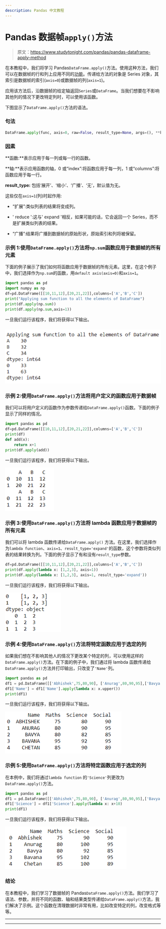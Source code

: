 ```yaml
---
description: Pandas 中文教程
---
```


# Pandas 数据帧`apply()`方法

> 原文：<https://www.studytonight.com/pandas/pandas-dataframe-apply-method>

在本教程中，我们将学习 Pandas`DataFrame.apply()`方法。使用这种方法，我们可以在数据帧的行和列上应用不同的[功能](https://www.studytonight.com/python/modules-and-functions)。传递给方法的对象是 Series 对象，其索引是数据帧的索引(`axis=0`)或数据帧的列(`axis=1`)。

应用该方法后，沿数据帧的给定轴返回`Series`或`DataFrame`。当我们想要在不影响其他列的情况下更改特定列时，可以使用该函数。

下图显示了`DataFrame.apply()`方法的语法。

### 句法

```py
DataFrame.apply(func, axis=0, raw=False, result_type=None, args=(), **kwds)
```

### 因素

**函数:**表示应用于每一列或每一行的函数。

**轴:**表示应用函数的轴，0 或“index”:将函数应用于每一列，1 或“columns”:将函数应用于每一行。

**result_type:** 包括‘展开’、‘缩小’、‘广播’、‘无’，默认值为无。

这些仅在`axis=1`(列)时起作用:

*   “扩展”:类似列表的结果将变成列。

*   ' reduce ':这与' expand '相反，如果可能的话，它会返回一个 Series，而不是扩展类似列表的结果。

*   “广播”:结果将广播到数据帧的原始形状，原始索引和列将被保留。

### 示例 1:使用`DataFrame.apply()`方法将`np.sum`函数应用于数据帧的所有元素

下面的例子展示了我们如何将函数应用于数据帧的所有元素。这里，在这个例子中，我们选择作为`np.sum`的函数，用`default axis(axis=0)`和`axis=1`。

```py
import pandas as pd
import numpy as np
df=pd.DataFrame([[10,11,12],[20,21,22]],columns=['A','B','C'])
print("Applying sum function to all the elements of DataFrame")
print(df.apply(np.sum))
print(df.apply(np.sum,axis=1))
```

一旦我们运行该程序，我们将获得以下输出。

### ![](img/41a40e76d0d7e9e08e6e1f22fa99438a.png)

### 示例 2:使用`DataFrame.apply()`方法将用户定义的函数应用于数据帧

我们可以将用户定义的函数作为参数传递给`DataFrame.apply()`函数。下面的例子显示了同样的情况。

```py
import pandas as pd
df=pd.DataFrame([[10,11,12],[20,21,22]],columns=['A','B','C'])
print(df)
def add(x):
    return x+1
print(df.apply(add))
```

一旦我们运行该程序，我们将获得以下输出。

![](img/00edd1fa9ec8ad493f1123fac33d0eaf.png)

### 示例 3:使用`DataFrame.apply()`方法将 lambda 函数应用于数据帧的所有元素

我们可以将 lambda 函数传递给`DataFrame.apply()` 方法。在这里，我们选择作为`lambda function`、`axis=1`、`result_type='expand'`的函数，这个参数将类似列表的结果转换为列。下面的例子显示了有和没有`result_type`参数。

```py
df=pd.DataFrame([[10,11,12],[20,21,22]],columns=['A','B','C'])
print(df.apply(lambda x: [1,2,3], axis=1)) 
print(df.apply(lambda x: [1,2,3], axis=1, result_type='expand')) 
```

一旦我们运行该程序，我们将获得以下输出。

![](img/3a5d331a57a19c5064f9c5066ed1146f.png)

### 示例 4:使用`DataFrame.apply()`方法将特定函数应用于选定的列

如果我们想在不影响其他人的情况下更改某个特定的列，可以使用这样的`DataFrame.apply()`方法。在下面的例子中，我们通过将 lambda 函数传递给`DataFrame.apply()`方法并打印输出，只改变了`'Name'`列。

```py
import pandas as pd
df1 = pd.DataFrame([['Abhishek',75,80,90], ['Anurag',80,90,95],['Bavya',80,82,85],['Bavana',95,92,95],['Chetan',85,90,89]], columns=['Name','Maths','Science','Social'])
df1['Name'] = df1['Name'].apply(lambda x: x.upper())
print(df1)
```

一旦我们运行该程序，我们将获得以下输出。

![](img/c113d62acf2c5753b0cb74368cecb4e4.png)

### 示例 5:使用`DataFrame.apply()`方法将特定函数应用于选定的列

在本例中，我们将通过`lambda function` 的`'Science'`列更改为`DataFrame.apply()`方法。

```py
import pandas as pd
df1 = pd.DataFrame([['Abhishek',75,80,90], ['Anurag',80,90,95],['Bavya',80,82,85],['Bavana',95,92,95],['Chetan',85,90,89]], columns=['Name','Maths','Science','Social'])
df1['Science'] = df1['Science'].apply(lambda x: x+10)
print(df1)
```

一旦我们运行该程序，我们将获得以下输出。

![](img/bd2321ee11effa016afced5e4a1b56b6.png)

### 结论

在本教程中，我们学习了数据帧的 Pandas`DataFrame.apply()`方法。我们学习了语法、参数，并将不同的函数、轴和结果类型传递给`DataFrame.apply()`方法，我们解决了示例。这个函数在清理数据时非常有用，比如改变特定的列，改变格式等等。

* * *

* * *
